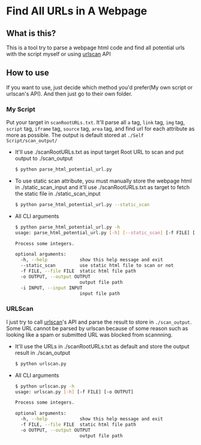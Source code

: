 # Find All URLs in A Webpage
## What is this?
This is a tool try to parse a webpage html code and find all potential urls with the script myself or using [urlscan](https://urlscan.io/) API

## How to use
If you want to use, just decide which method you'd prefer(My own script or urlscan's API). And then just go to their own folder.

### My Script
Put your target in `scanRootURLs.txt`. It'll parse all `a` tag, `link` tag, `img` tag, `script` tag, `iframe` tag, `source` tag, `area` tag, and find url for each attribute as more as possible. The output is default stored at `./Self Script/scan_output/`

* It'll use ./scanRootURLs.txt as input target Root URL to scan and put output to ./scan_output
  ```bash
  $ python parse_html_potential_url.py
  ```
* To use static scan attribute, you must manually store the webpage html in ./static_scan_input and it'll use ./scanRootURLs.txt as target to fetch the static file in ./static_scan_input
  ```bash
  $ python parse_html_potential_url.py --static_scan
  ```

* All CLI arguments
  ```bash
  $ python parse_html_potential_url.py -h
  usage: parse_html_potential_url.py [-h] [--static_scan] [-f FILE] [-o OUTPUT] [-i INPUT]

  Process some integers.

  optional arguments:
    -h, --help            show this help message and exit
    --static_scan         use static html file to scan or not
    -f FILE, --file FILE  static html file path
    -o OUTPUT, --output OUTPUT
                          output file path
    -i INPUT, --input INPUT
                          input file path
  ```

### URLScan
I just try to call [urlscan](https://urlscan.io/)'s API and parse the result to store in `./scan_output`. Some URL cannot be parsed by urlscan because of some reason such as looking like a spam or submitted URL was blocked from scannning.

* It'll use the URLs in ./scanRootURLs.txt as default and store the output result in ./scan_output
  ```bash
  $ python urlscan.py
  ```

* All CLI arguments
  ```bash
  $ python urlscan.py -h
  usage: urlscan.py [-h] [-f FILE] [-o OUTPUT]

  Process some integers.

  optional arguments:
    -h, --help            show this help message and exit
    -f FILE, --file FILE  static html file path
    -o OUTPUT, --output OUTPUT
                          output file path
  ```